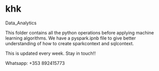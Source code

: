 # khk
Data_Analytics

This folder contains all the python operations before applying machine learning algorithms. We have a pyspark.ipnb file
to give better understanding of how to create sparkcontext and sqlcontext.

This is updated every week. Stay in touch!!

Whatsapp: +353 892415773
